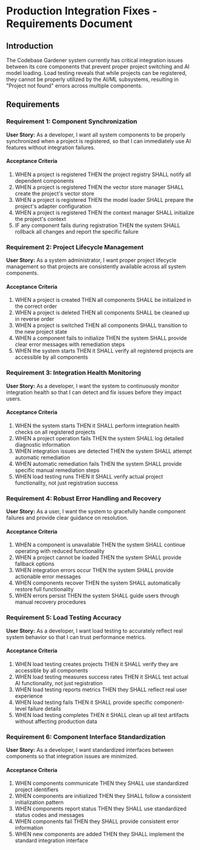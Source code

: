 # Production Integration Fixes - Requirements Document

## Introduction

The Codebase Gardener system currently has critical integration issues between its core components that prevent proper project switching and AI model loading. Load testing reveals that while projects can be registered, they cannot be properly utilized by the AI/ML subsystems, resulting in "Project not found" errors across multiple components.

## Requirements

### Requirement 1: Component Synchronization

**User Story:** As a developer, I want all system components to be properly synchronized when a project is registered, so that I can immediately use AI features without integration failures.

#### Acceptance Criteria

1. WHEN a project is registered THEN the project registry SHALL notify all dependent components
2. WHEN a project is registered THEN the vector store manager SHALL create the project's vector store
3. WHEN a project is registered THEN the model loader SHALL prepare the project's adapter configuration
4. WHEN a project is registered THEN the context manager SHALL initialize the project's context
5. IF any component fails during registration THEN the system SHALL rollback all changes and report the specific failure

### Requirement 2: Project Lifecycle Management

**User Story:** As a system administrator, I want proper project lifecycle management so that projects are consistently available across all system components.

#### Acceptance Criteria

1. WHEN a project is created THEN all components SHALL be initialized in the correct order
2. WHEN a project is deleted THEN all components SHALL be cleaned up in reverse order
3. WHEN a project is switched THEN all components SHALL transition to the new project state
4. WHEN a component fails to initialize THEN the system SHALL provide clear error messages with remediation steps
5. WHEN the system starts THEN it SHALL verify all registered projects are accessible by all components

### Requirement 3: Integration Health Monitoring

**User Story:** As a developer, I want the system to continuously monitor integration health so that I can detect and fix issues before they impact users.

#### Acceptance Criteria

1. WHEN the system starts THEN it SHALL perform integration health checks on all registered projects
2. WHEN a project operation fails THEN the system SHALL log detailed diagnostic information
3. WHEN integration issues are detected THEN the system SHALL attempt automatic remediation
4. WHEN automatic remediation fails THEN the system SHALL provide specific manual remediation steps
5. WHEN load testing runs THEN it SHALL verify actual project functionality, not just registration success

### Requirement 4: Robust Error Handling and Recovery

**User Story:** As a user, I want the system to gracefully handle component failures and provide clear guidance on resolution.

#### Acceptance Criteria

1. WHEN a component is unavailable THEN the system SHALL continue operating with reduced functionality
2. WHEN a project cannot be loaded THEN the system SHALL provide fallback options
3. WHEN integration errors occur THEN the system SHALL provide actionable error messages
4. WHEN components recover THEN the system SHALL automatically restore full functionality
5. WHEN errors persist THEN the system SHALL guide users through manual recovery procedures

### Requirement 5: Load Testing Accuracy

**User Story:** As a developer, I want load testing to accurately reflect real system behavior so that I can trust performance metrics.

#### Acceptance Criteria

1. WHEN load testing creates projects THEN it SHALL verify they are accessible by all components
2. WHEN load testing measures success rates THEN it SHALL test actual AI functionality, not just registration
3. WHEN load testing reports metrics THEN they SHALL reflect real user experience
4. WHEN load testing fails THEN it SHALL provide specific component-level failure details
5. WHEN load testing completes THEN it SHALL clean up all test artifacts without affecting production data

### Requirement 6: Component Interface Standardization

**User Story:** As a developer, I want standardized interfaces between components so that integration issues are minimized.

#### Acceptance Criteria

1. WHEN components communicate THEN they SHALL use standardized project identifiers
2. WHEN components are initialized THEN they SHALL follow a consistent initialization pattern
3. WHEN components report status THEN they SHALL use standardized status codes and messages
4. WHEN components fail THEN they SHALL provide consistent error information
5. WHEN new components are added THEN they SHALL implement the standard integration interface
